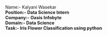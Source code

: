 
Name:- Kalyani Wasekar<b><br>
Position:- Data Science Intern<b><br>
Company:- Oasis Infobyte<b><br>
Domain:- Data Science<b><br>
Task:- Iris Flower Classification using python<b><br>

